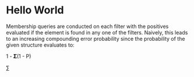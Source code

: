 # Hello World


Membership queries are conducted on each filter with the positives
evaluated if the element is found in any one of the filters.  Naively, this
leads to an increasing compounding error probability since the probability
of the given structure evaluates to:

1 - 𝚺(1 - P)
    
    

∑
